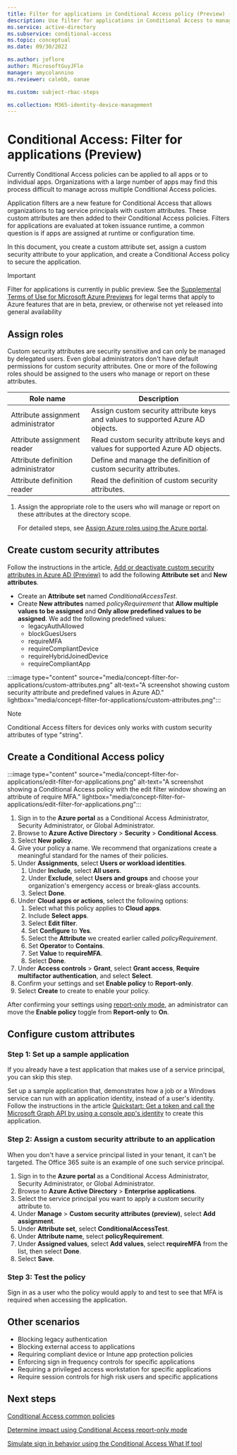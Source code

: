```yaml
---
title: Filter for applications in Conditional Access policy (Preview) - Azure Active Directory
description: Use filter for applications in Conditional Access to manage conditions.
ms.service: active-directory
ms.subservice: conditional-access
ms.topic: conceptual
ms.date: 09/30/2022

ms.author: joflore
author: MicrosoftGuyJFlo
manager: amycolannino
ms.reviewer: calebb, oanae

ms.custom: subject-rbac-steps

ms.collection: M365-identity-device-management
---
```

# Conditional Access: Filter for applications (Preview)

Currently Conditional Access policies can be applied to all apps or to individual apps. Organizations with a large number of apps may find this process difficult to manage across multiple Conditional Access policies. 
 
Application filters are a new feature for Conditional Access that allows organizations to tag service principals with custom attributes. These custom attributes are then added to their Conditional Access policies. Filters for applications are evaluated at token issuance runtime, a common question is if apps are assigned at runtime or configuration time.
 
In this document, you create a custom attribute set, assign a custom security attribute to your application, and create a Conditional Access policy to secure the application. 

> [!IMPORTANT]
> Filter for applications is currently in public preview. See the [Supplemental Terms of Use for Microsoft Azure Previews](https://azure.microsoft.com/support/legal/preview-supplemental-terms/) for legal terms that apply to Azure features that are in beta, preview, or otherwise not yet released into general availability

## Assign roles

Custom security attributes are security sensitive and can only be managed by delegated users. Even global administrators don't have default permissions for custom security attributes. One or more of the following roles should be assigned to the users who manage or report on these attributes.

| Role name | Description |
| --- | --- |
| Attribute assignment administrator | Assign custom security attribute keys and values to supported Azure AD objects. |
| Attribute assignment reader | Read custom security attribute keys and values for supported Azure AD objects. |
| Attribute definition administrator | Define and manage the definition of custom security attributes. |
| Attribute definition reader | Read the definition of custom security attributes. |

1. Assign the appropriate role to the users who will manage or report on these attributes at the directory scope.

    For detailed steps, see [Assign Azure roles using the Azure portal](../../role-based-access-control/role-assignments-portal.md).

## Create custom security attributes

Follow the instructions in the article, [Add or deactivate custom security attributes in Azure AD (Preview)](../fundamentals/custom-security-attributes-add.md) to add the following **Attribute set** and **New attributes**. 

- Create an **Attribute set** named *ConditionalAccessTest*.
- Create **New attributes** named *policyRequirement* that **Allow multiple values to be assigned** and **Only allow predefined values to be assigned**. We add the following predefined values:
   - legacyAuthAllowed
   - blockGuesUsers
   - requireMFA
   - requireCompliantDevice
   - requireHybridJoinedDevice
   - requireCompliantApp

:::image type="content" source="media/concept-filter-for-applications/custom-attributes.png" alt-text="A screenshot showing custom security attribute and predefined values in Azure AD." lightbox="media/concept-filter-for-applications/custom-attributes.png":::

> [!NOTE] 
> Conditional Access filters for devices only works with custom security attributes of type "string".

## Create a Conditional Access policy

:::image type="content" source="media/concept-filter-for-applications/edit-filter-for-applications.png" alt-text="A screenshot showing a Conditional Access policy with the edit filter window showing an attribute of require MFA." lightbox="media/concept-filter-for-applications/edit-filter-for-applications.png":::

1. Sign in to the **Azure portal** as a Conditional Access Administrator, Security Administrator, or Global Administrator.
1. Browse to **Azure Active Directory** > **Security** > **Conditional Access**.
1. Select **New policy**.
1. Give your policy a name. We recommend that organizations create a meaningful standard for the names of their policies.
1. Under **Assignments**, select **Users or workload identities**.
   1. Under **Include**, select **All users**.
   1. Under **Exclude**, select **Users and groups** and choose your organization's emergency access or break-glass accounts. 
   1. Select **Done**.
1. Under **Cloud apps or actions**, select the following options:
   1. Select what this policy applies to **Cloud apps**.
   1. Include **Select apps**.
   1. Select **Edit filter**.
   1. Set **Configure** to **Yes**.
   1. Select the **Attribute** we created earlier called *policyRequirement*.
   1. Set **Operator** to **Contains**.
   1. Set **Value** to **requireMFA**.
   1. Select **Done**.
1. Under **Access controls** > **Grant**, select **Grant access**, **Require multifactor authentication**, and select **Select**.
1. Confirm your settings and set **Enable policy** to **Report-only**.
1. Select **Create** to create to enable your policy.

After confirming your settings using [report-only mode](howto-conditional-access-insights-reporting.md), an administrator can move the **Enable policy** toggle from **Report-only** to **On**.

## Configure custom attributes

### Step 1: Set up a sample application

If you already have a test application that makes use of a service principal, you can skip this step.

Set up a sample application that, demonstrates how a job or a Windows service can run with an application identity, instead of a user's identity. Follow the instructions in the article [Quickstart: Get a token and call the Microsoft Graph API by using a console app's identity](../develop/quickstart-v2-netcore-daemon.md) to create this application.

### Step 2: Assign a custom security attribute to an application

When you don't have a service principal listed in your tenant, it can't be targeted. The Office 365 suite is an example of one such service principal.

1. Sign in to the **Azure portal** as a Conditional Access Administrator, Security Administrator, or Global Administrator.
1. Browse to **Azure Active Directory** > **Enterprise applications**.
1. Select the service principal you want to apply a custom security attribute to.
1. Under **Manage** > **Custom security attributes (preview)**, select **Add assignment**.
1. Under **Attribute set**, select **ConditionalAccessTest**.
1. Under **Attribute name**, select **policyRequirement**.
1. Under **Assigned values**, select **Add values**, select **requireMFA** from the list, then select **Done**.
1. Select **Save**.

### Step 3: Test the policy

Sign in as a user who the policy would apply to and test to see that MFA is required when accessing the application.

## Other scenarios

- Blocking legacy authentication
- Blocking external access to applications
- Requiring compliant device or Intune app protection policies
- Enforcing sign in frequency controls for specific applications
- Requiring a privileged access workstation for specific applications
- Require session controls for high risk users and specific applications

## Next steps

[Conditional Access common policies](concept-conditional-access-policy-common.md)

[Determine impact using Conditional Access report-only mode](howto-conditional-access-insights-reporting.md)

[Simulate sign in behavior using the Conditional Access What If tool](troubleshoot-conditional-access-what-if.md)
